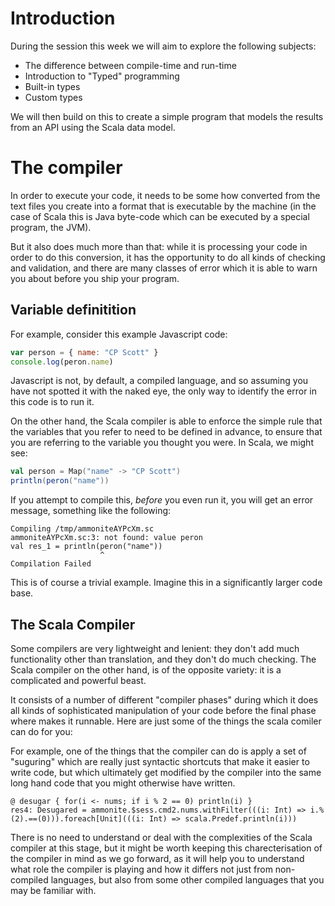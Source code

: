 # Introduction

During the session this week we will aim to explore the following
subjects:

+ The difference between compile-time and run-time
+ Introduction to "Typed" programming
+ Built-in types
+ Custom types

We will then build on this to create a simple program that models the
results from an API using the Scala data model.

# The compiler

In order to execute your code, it needs to be some how converted from
the text files you create into a format that is executable by the
machine (in the case of Scala this is Java byte-code which can be
executed by a special program, the JVM).

But it also does much more than that: while it is processing your code
in order to do this conversion, it has the opportunity to do all kinds
of checking and validation, and there are many classes of error which
it is able to warn you about before you ship your program.

## Variable definitition

For example, consider this example Javascript code:

```javascript
var person = { name: "CP Scott" }
console.log(peron.name)
```

Javascript is not, by default, a compiled language, and so assuming
you have not spotted it with the naked eye, the only way to identify
the error in this code is to run it.

On the other hand, the Scala compiler is able to enforce the simple
rule that the variables that you refer to need to be defined in
advance, to ensure that you are referring to the variable you thought
you were. In Scala, we might see:

```scala
val person = Map("name" -> "CP Scott")
println(peron("name"))
```

If you attempt to compile this, *before* you even run it, you will get
an error message, something like the following:

```
Compiling /tmp/ammoniteAYPcXm.sc
ammoniteAYPcXm.sc:3: not found: value peron
val res_1 = println(peron("name"))
                    ^
Compilation Failed
```

This is of course a trivial example. Imagine this in a significantly
larger code base.

## The Scala Compiler

Some compilers are very lightweight and lenient: they don't add much
functionality other than translation, and they don't do much
checking. The Scala compiler on the other hand, is of the opposite
variety: it is a complicated and powerful beast.

It consists of a number of different "compiler phases" during which it
does all kinds of sophisticated manipulation of your code before the
final phase where makes it runnable. Here are just some of the things
the scala comiler can do for you:

For example, one of the things that the compiler can do is apply a set
of "suguring" which are really just syntactic shortcuts that make it
easier to write code, but which ultimately get modified by the
compiler into the same long hand code that you might otherwise have
written.

```
@ desugar { for(i <- nums; if i % 2 == 0) println(i) }
res4: Desugared = ammonite.$sess.cmd2.nums.withFilter(((i: Int) => i.%(2).==(0))).foreach[Unit](((i: Int) => scala.Predef.println(i)))
```

There is no need to understand or deal with the complexities of the
Scala compiler at this stage, but it might be worth keeping this
charecterisation of the compiler in mind as we go forward, as it will
help you to understand what role the compiler is playing and how it
differs not just from non-compiled languages, but also from some other
compiled languages that you may be familiar with.
